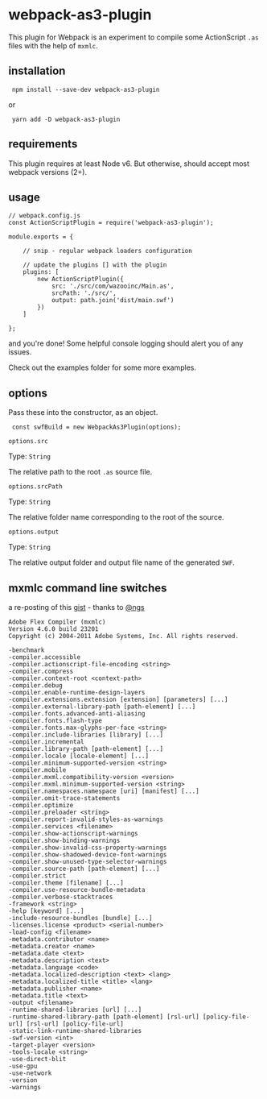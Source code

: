 # webpack-as3-plugin

This plugin for Webpack is an experiment to compile some ActionScript `.as` files
with the help of `mxmlc`.

## installation 

```
 npm install --save-dev webpack-as3-plugin
```

or

```
 yarn add -D webpack-as3-plugin
```

## requirements

This plugin requires at least Node v6. But otherwise, should accept most webpack versions (2+).

## usage

```
// webpack.config.js
const ActionScriptPlugin = require('webpack-as3-plugin');

module.exports = {

    // snip - regular webpack loaders configuration

    // update the plugins [] with the plugin
    plugins: [
        new ActionScriptPlugin({
            src: './src/com/wazooinc/Main.as',
            srcPath: './src/',
            output: path.join('dist/main.swf')
        })
    ]

};

```

and you're done! Some helpful console logging should alert you of any issues.

Check out the examples folder for some more examples.

## options

Pass these into the constructor, as an object.
```
 const swfBuild = new WebpackAs3Plugin(options);
```

`options.src`

Type: `String`

The relative path to the root `.as` source file.

`options.srcPath`

Type: `String`

The relative folder name corresponding to the root of the source.

`options.output`

Type: `String`

The relative output folder and output file name of the generated `SWF`.


## mxmlc command line switches

a re-posting of this [gist](https://gist.github.com/ngs/4147646) - thanks to [@ngs](https://github.com/ngs)

```
Adobe Flex Compiler (mxmlc)
Version 4.6.0 build 23201
Copyright (c) 2004-2011 Adobe Systems, Inc. All rights reserved.

-benchmark
-compiler.accessible
-compiler.actionscript-file-encoding <string>
-compiler.compress
-compiler.context-root <context-path>
-compiler.debug
-compiler.enable-runtime-design-layers
-compiler.extensions.extension [extension] [parameters] [...]
-compiler.external-library-path [path-element] [...]
-compiler.fonts.advanced-anti-aliasing
-compiler.fonts.flash-type
-compiler.fonts.max-glyphs-per-face <string>
-compiler.include-libraries [library] [...]
-compiler.incremental
-compiler.library-path [path-element] [...]
-compiler.locale [locale-element] [...]
-compiler.minimum-supported-version <string>
-compiler.mobile
-compiler.mxml.compatibility-version <version>
-compiler.mxml.minimum-supported-version <string>
-compiler.namespaces.namespace [uri] [manifest] [...]
-compiler.omit-trace-statements
-compiler.optimize
-compiler.preloader <string>
-compiler.report-invalid-styles-as-warnings
-compiler.services <filename>
-compiler.show-actionscript-warnings
-compiler.show-binding-warnings
-compiler.show-invalid-css-property-warnings
-compiler.show-shadowed-device-font-warnings
-compiler.show-unused-type-selector-warnings
-compiler.source-path [path-element] [...]
-compiler.strict
-compiler.theme [filename] [...]
-compiler.use-resource-bundle-metadata
-compiler.verbose-stacktraces
-framework <string>
-help [keyword] [...]
-include-resource-bundles [bundle] [...]
-licenses.license <product> <serial-number>
-load-config <filename>
-metadata.contributor <name>
-metadata.creator <name>
-metadata.date <text>
-metadata.description <text>
-metadata.language <code>
-metadata.localized-description <text> <lang>
-metadata.localized-title <title> <lang>
-metadata.publisher <name>
-metadata.title <text>
-output <filename>
-runtime-shared-libraries [url] [...]
-runtime-shared-library-path [path-element] [rsl-url] [policy-file-url] [rsl-url] [policy-file-url]
-static-link-runtime-shared-libraries
-swf-version <int>
-target-player <version>
-tools-locale <string>
-use-direct-blit
-use-gpu
-use-network
-version
-warnings
```

